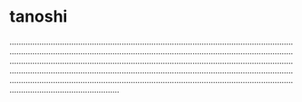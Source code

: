 # tanoshi

............................................................................................................................................................................................................................................................................................................................................................................................................................................................................................................................................................................................................................................................................................